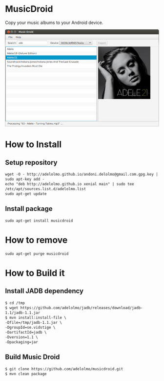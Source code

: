 # MusicDroid
Copy your music albums to your Android device.

<img src="musicdroid.png"/>

# How to Install

## Setup repository
```
wget -O - http://adelolmo.github.io/andoni.delolmo@gmail.com.gpg.key | sudo apt-key add -
echo "deb http://adelolmo.github.io xenial main" | sudo tee /etc/apt/sources.list.d/adelolmo.list
sudo apt-get update
```

## Install package
```
sudo apt-get install musicdroid
```

# How to remove
```
sudo apt-get purge musicdroid
```

# How to Build it

## Install JADB dependency
    $ cd /tmp
    $ wget https://github.com/adelolmo/jadb/releases/download/jadb-1.1/jadb-1.1.jar 
    $ mvn install:install-file \
    -Dfile=/tmp/jadb-1.1.jar \
    -DgroupId=se.vidstige \
    -DartifactId=jadb \
    -Dversion=1.1 \
    -Dpackaging=jar

## Build Music Droid
    $ git clone https://github.com/adelolmo/musicdroid.git
    $ mvn clean package
